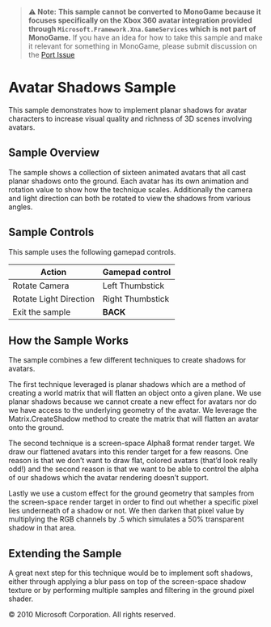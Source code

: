 > **⚠️ Note:**
> **This sample cannot be converted to MonoGame because it focuses specifically on the Xbox 360 avatar integration provided through `Microsoft.Framework.Xna.GameServices` which is not part of MonoGame.**
> If you have an idea for how to take this sample and make it relevant for something in MonoGame, please submit discussion on the [Port Issue](https://github.com/xna-to-monogame/AvatarShadows/issues/1)

 


# Avatar Shadows Sample

This sample demonstrates how to implement planar shadows for avatar characters to increase visual quality and richness of 3D scenes involving avatars.

## Sample Overview

The sample shows a collection of sixteen animated avatars that all cast planar shadows onto the ground. Each avatar has its own animation and rotation value to show how the technique scales. Additionally the camera and light direction can both be rotated to view the shadows from various angles.

## Sample Controls

This sample uses the following gamepad controls.

| Action                 | Gamepad control  |
| ---------------------- | ---------------- |
| Rotate Camera          | Left Thumbstick  |
| Rotate Light Direction | Right Thumbstick |
| Exit the sample        | **BACK**             |

## How the Sample Works

The sample combines a few different techniques to create shadows for avatars.

The first technique leveraged is planar shadows which are a method of creating a world matrix that will flatten an object onto a given plane. We use planar shadows because we cannot create a new effect for avatars nor do we have access to the underlying geometry of the avatar. We leverage the Matrix.CreateShadow method to create the matrix that will flatten an avatar onto the ground.

The second technique is a screen-space Alpha8 format render target. We draw our flattened avatars into this render target for a few reasons. One reason is that we don’t want to draw flat, colored avatars (that’d look really odd!) and the second reason is that we want to be able to control the alpha of our shadows which the avatar rendering doesn’t support.

Lastly we use a custom effect for the ground geometry that samples from the screen-space render target in order to find out whether a specific pixel lies underneath of a shadow or not. We then darken that pixel value by multiplying the RGB channels by .5 which simulates a 50% transparent shadow in that area.

## Extending the Sample

A great next step for this technique would be to implement soft shadows, either through applying a blur pass on top of the screen-space shadow texture or by performing multiple samples and filtering in the ground pixel shader.

© 2010 Microsoft Corporation. All rights reserved.